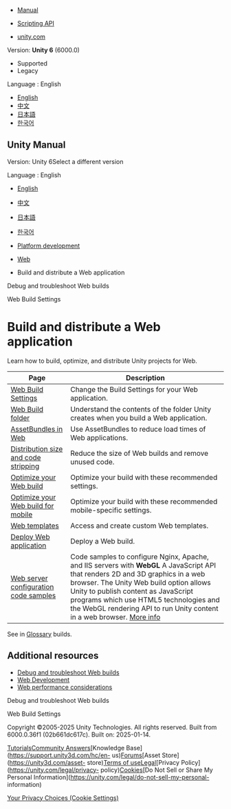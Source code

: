 [](https://docs.unity3d.com)

  * [Manual](../Manual/index.html)
  * [Scripting API](../ScriptReference/index.html)

  * [unity.com](https://unity.com/)

Version: **Unity 6** (6000.0)

  * Supported
  * Legacy

Language : English

  * [English](/Manual/webgl-building-distribution.html)
  * [中文](/cn/current/Manual/webgl-building-distribution.html)
  * [日本語](/ja/current/Manual/webgl-building-distribution.html)
  * [한국어](/kr/current/Manual/webgl-building-distribution.html)

[](https://docs.unity3d.com)

## Unity Manual

Version: Unity 6Select a different version

Language : English

  * [English](/Manual/webgl-building-distribution.html)
  * [中文](/cn/current/Manual/webgl-building-distribution.html)
  * [日本語](/ja/current/Manual/webgl-building-distribution.html)
  * [한국어](/kr/current/Manual/webgl-building-distribution.html)

  * [Platform development ](PlatformSpecific.html)
  * [Web](webgl.html)
  * Build and distribute a Web application

[](webgl-debugging.html)

Debug and troubleshoot Web builds

[](web-build-settings.html)

Web Build Settings

# Build and distribute a Web application

Learn how to build, optimize, and distribute Unity projects for Web.

**Page** | **Description**  
---|---  
[Web Build Settings](web-build-settings.html) | Change the Build Settings for your Web application.  
[Web Build folder](webgl-building.html) | Understand the contents of the folder Unity creates when you build a Web application.  
[AssetBundles in Web](webgl-assetbundles.html) | Use AssetBundles to reduce load times of Web applications.  
[Distribution size and code stripping](webgl-distributionsize-codestripping.html) | Reduce the size of Web builds and remove unused code.  
[Optimize your Web build](web-optimization.html) | Optimize your build with these recommended settings.  
[Optimize your Web build for mobile](web-optimization-mobile.html) | Optimize your build with these recommended mobile-specific settings.  
[Web templates](webgl-templates.html) | Access and create custom Web templates.  
[Deploy Web application](webgl-deploying.html) | Deploy a Web build.  
[Web server configuration code samples](webgl-server-configuration-code-samples.html) | Code samples to configure Nginx, Apache, and IIS servers with **WebGL** A JavaScript API that renders 2D and 3D graphics in a web browser. The Unity Web build option allows Unity to publish content as JavaScript programs which use HTML5 technologies and the WebGL rendering API to run Unity content in a web browser. [More info](webgl.html)  
See in [Glossary](Glossary.html#WebGL) builds.  
  
## Additional resources

  * [Debug and troubleshoot Web builds](webgl-debugging.html)
  * [Web Development](webgl-develop.html)
  * [Web performance considerations](webgl-performance.html)

[](webgl-debugging.html)

Debug and troubleshoot Web builds

[](web-build-settings.html)

Web Build Settings

Copyright ©2005-2025 Unity Technologies. All rights reserved. Built from
6000.0.36f1 (02b661dc617c). Built on: 2025-01-14.

[Tutorials](https://learn.unity.com/)[Community
Answers](https://answers.unity3d.com)[Knowledge
Base](https://support.unity3d.com/hc/en-
us)[Forums](https://forum.unity3d.com)[Asset Store](https://unity3d.com/asset-
store)[Terms of
use](https://docs.unity3d.com/Manual/TermsOfUse.html)[Legal](https://unity.com/legal)[Privacy
Policy](https://unity.com/legal/privacy-
policy)[Cookies](https://unity.com/legal/cookie-policy)[Do Not Sell or Share
My Personal Information](https://unity.com/legal/do-not-sell-my-personal-
information)

[Your Privacy Choices (Cookie Settings)](javascript:void\(0\);)

